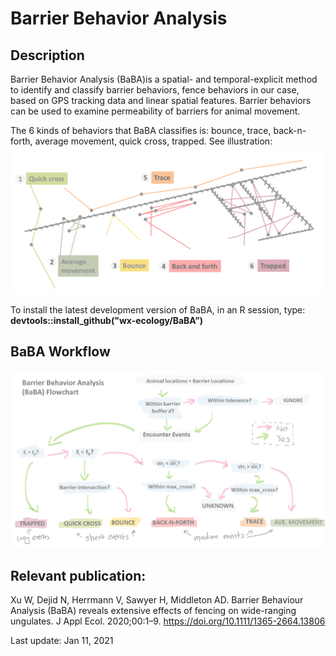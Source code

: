 # Barrier Behavior Analysis
## Description
Barrier Behavior Analysis (BaBA)is a spatial- and temporal-explicit method to identify and classify barrier behaviors, fence behaviors in our case, based on GPS tracking data and linear spatial features. Barrier behaviors can be used to examine permeability of barriers for animal movement.

The 6 kinds of behaviors that BaBA classifies is: bounce, trace, back-n-forth, average movement, quick cross, trapped. See illustration:
![BaBA catogory classes](BaBA_Catogories.png)

To install the latest development version of BaBA, in an R session, type: 
**devtools::install_github("wx-ecology/BaBA”)**

## BaBA Workflow
![BaBA workflow](Flowchart.png)

## Relevant publication: 
Xu W, Dejid N, Herrmann V, Sawyer H, Middleton AD. Barrier Behaviour Analysis (BaBA) reveals extensive effects of fencing on wide-ranging ungulates. J Appl Ecol. 2020;00:1–9. https://doi.org/10.1111/1365-2664.13806

Last update: Jan 11, 2021 
